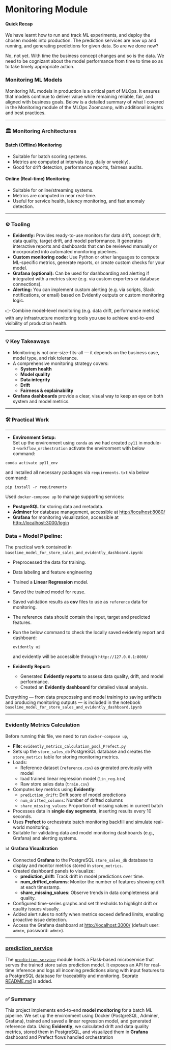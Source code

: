 # Monitoring Module

#### Quick Recap
We have learnt how to run and track ML experiments, and deploy the chosen models into production. The prediction services are now up and running, and generating predictions for given data.
So are we done now?

No, not yet. With time the business concept changes and so is the data. We need to be cognizant about the model performance from time to time so as to take timely appropriate action.

### Monitoring ML Models
Monitoring ML models in production is a critical part of MLOps. It ensures that models continue to deliver value while remaining reliable, fair, and aligned with business goals. Below is a detailed summary of what I covered in the Monitoring module of the MLOps Zoomcamp, with additional insights and best practices.

---

### 🏛️ **Monitoring Architectures**

#### Batch (Offline) Monitoring
- Suitable for batch scoring systems.
- Metrics are computed at intervals (e.g. daily or weekly).
- Good for drift detection, performance reports, fairness audits.

#### Online (Real-time) Monitoring
- Suitable for online/streaming systems.
- Metrics are computed in near real-time.
- Useful for service health, latency monitoring, and fast anomaly detection.

---

### ⚙️ **Tooling**
- **Evidently:** Provides ready-to-use monitors for data drift, concept drift, data quality, target drift, and model performance. It generates interactive reports and dashboards that can be reviewed manually or incorporated into automated monitoring pipelines.
- **Custom monitoring code:** Use Python or other languages to compute ML-specific metrics, generate reports, or create custom checks for your model.
- **Grafana (optional):** Can be used for dashboarding and alerting if integrated with a metrics store (e.g. via custom exporters or database connections).
- **Alerting:** You can implement custom alerting (e.g. via scripts, Slack notifications, or email) based on Evidently outputs or custom monitoring logic.

👉 Combine model-level monitoring (e.g. data drift, performance metrics) with any infrastructure monitoring tools you use to achieve end-to-end visibility of production health.

---

### 💡 **Key Takeaways**
- Monitoring is not one-size-fits-all — it depends on the business case, model type, and risk tolerance.
- A comprehensive monitoring strategy covers:
  - **System health**
  - **Model quality**
  - **Data integrity**
  - **Drift**
  - **Fairness & explainability**
- **Grafana dashboards** provide a clear, visual way to keep an eye on both system and model metrics.
----
  ### 🛠️ **Practical Work**
----
- **Environment Setup:**  
  Set up the environment using `conda` as we had created `py11` in module-`3-workflow_orchestration` activate the environment with below command:
```
conda activate py11_env
```
   and installed all necessary packages via `requirements.txt` via below command:
   ```
pip install -r requirements
```
    
  Used `docker-compose up` to manage supporting services:
  - **PostgreSQL** for storing data and metadata.
  - **Adminer** for database management, accessible at [http://localhost:8080/](http://localhost:8080/)
  - **Grafana** for monitoring visualization, accessible at [http://localhost:3000/login](http://localhost:3000/login)

### Data + Model Pipeline: 
  The practical work contained in `baseline_model_for_store_sales_and_evidently_dashboard.ipynb`:
  - Preprocessed the data for training.
  - Data labeling and feature engineering
  - Trained a **Linear Regression** model.
  - Saved the trained model for reuse.
  - Saved validation results as **csv** files to use as `reference` data for monitoring.
  - The reference data should contain the input, target and predicted features.
  - Run the below command to check the locally saved evidently report and dashboard:
    ```
    evidently ui
    ```
    and evidently will be accessible through `http://127.0.0.1:8000/`


- **Evidently Report:**  
  - Generated **Evidently reports** to assess data quality, drift, and model performance.
  - Created an **Evidently dashboard** for detailed visual analysis.

Everything — from data prepcossing and model training to saving artifacts and producing monitoring outputs — is included in the notebook `baseline_model_for_store_sales_and_evidently_dashboard.ipynb`

---

### Evidently Metrics Calculation
Before running this file, we need to run `docker-compose up`,

- **File:** `evidently_metrics_calculation_psql_Prefect.py`
- Sets up the `store_sales_db` PostgreSQL database and creates the `store_metrics` table for storing monitoring metrics.
- Loads:
  - Reference dataset (`reference.csv`) as gnerated previously with model
  - load trained linear regression model (`lin_reg.bin`)
  - Raw store sales data (`train.csv`)
- Computes key metrics using **Evidently**:
  - `prediction_drift`: Drift score of model predictions
  - `num_drifted_columns`: Number of drifted columns
  - `share_missing_values`: Proportion of missing values in current batch
- Processes data in **single day segments**, inserting results every 10 seconds.
- Uses **Prefect** to orchestrate batch monitoring backfill and simulate real-world monitoring.
- Suitable for validating data and model monitoring dashboards (e.g., Grafana) and alerting systems.

📊 **Grafana Visualization**

- Connected **Grafana** to the PostgreSQL `store_sales_db` database to display and monitor metrics stored in `store_metrics`.
- Created dashboard panels to visualize:
  - **prediction_drift**: Track drift in model predictions over time.
  - **num_drifted_columns**: Monitor the number of features showing drift at each timestamp.
  - **share_missing_values**: Observe trends in data completeness and quality.
- Configured time-series graphs and set thresholds to highlight drift or quality issues visually.
- Added alert rules to notify when metrics exceed defined limits, enabling proactive issue detection.
- Access the Grafana dashboard at [http://localhost:3000/](http://localhost:3000/) (default user: `admin`, password: `admin`).

---

### [prediction_service](./prediction_service)
The [`prediction_service`](./prediction_service) module hosts a Flask-based microservice that serves the trained store sales prediction model. It exposes an API for real-time inference and logs all incoming predictions along with input features to a PostgreSQL database for traceability and monitoring.
Seprate [README.md](././prediction_service/README.md) is added.

---

### ✅ Summary

This project implements end-to-end **model monitoring** for a batch ML pipeline. We set up the environment using Docker
(PostgreSQL, Adminer, Grafana), trained and saved a linear regression model, and generated reference data. 
Using **Evidently**, we calculated drift and data quality metrics, stored them in PostgreSQL, and 
visualized them in **Grafana** dashboard and Prefect flows handled orchestration

-----
